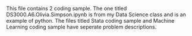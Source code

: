 This file contains 2 coding sample. The one titled DS3000.A6.Olivia.Simpson.ipynb is from my Data Science class and is an example of python.
The files titled Stata coding sample and Machine Learning coding sample have seperate problem descriptions. 
